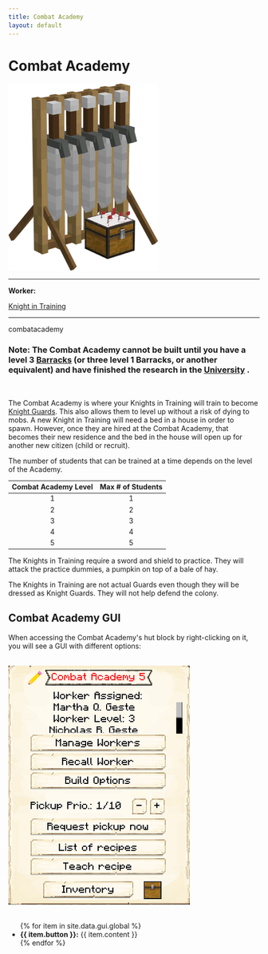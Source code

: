 ```yaml
---
title: Combat Academy
layout: default
---
```

# Combat Academy

<div class="infobox box text-center">
    <img src="../../assets/images/buildings/combatacademy.png" alt="Combat Academy" />
    <hr />
    <div class="row section-text text-left">
        <div class="col">
        <p><strong>Worker:</strong></p>
        </div>
        <div class="col">
        <p><a href="../workers/knightintraining">Knight in Training</a></p>
        </div>
    </div>
    <hr />
    <recipe>combatacademy</recipe>
</div>

### Note: The Combat Academy cannot be built until you have a level 3 [Barracks](../../source/buildings/barracks) (or three level 1 Barracks, or another equivalent) and have finished the research in the [University](../../source/buildings/university) .
<br> 

The Combat Academy is where your Knights in Training will train to become [Knight Guards](../../source/buildings/blacksmith). This also allows them to level up without a risk of dying to mobs. A new Knight in Training will need a bed in a house in order to spawn. However, once they are hired at the Combat Academy, that becomes their new residence and the bed in the house will open up for another new citizen (child or recruit).

The number of students that can be trained at a time depends on the level of the Academy. 

| Combat Academy Level | Max # of Students |
| :----: | :----: |
| 1 | 1 |
| 2 | 2 |
| 3 | 3 |
| 4 | 4 |
| 5 | 5 |

The Knights in Training require a sword and shield to practice. They will attack the practice dummies, a pumpkin on top of a bale of hay. 

The Knights in Training are not actual Guards even though they will be dressed as Knight Guards. They will not help defend the colony.

## Combat Academy GUI

When accessing the Combat Academy's hut block by right-clicking on it, you will see a GUI with different options:

<br>
<div class="row">
  <div class="col-sm-12 col-md">
    <img src="../../assets/images/gui/combatacademygui.png" class="img-fluid mx-auto" alt="Combat Academy GUI">
   </div>
  <div class="col-sm-12 col-md">
    <br>
    <ul>
      {% for item in site.data.gui.global %}
        <li><strong>{{ item.button }}:</strong> {{ item.content }}</li>
      {% endfor %}
    </ul>
  </div>
</div>  
  <br> 
